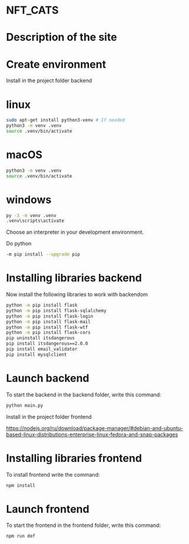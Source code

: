 # NFT_CATS

# Description of the site



# Create environment

Install in the project folder backend

# linux
```bash 
sudo apt-get install python3-venv # If needed
python3 -m venv .venv
source .venv/bin/activate
```

# macOS
```bash 
python3 -m venv .venv
source .venv/bin/activate
```

# windows
```bash 
py -3 -m venv .venv
.venv\scripts\activate
```

Choose an interpreter in your development environment.

Do python
```bash 
-m pip install --upgrade pip
```
# Installing libraries backend

Now install the following libraries to work with backendom

```bash
python -m pip install flask
python -m pip install flask-sqlalchemy
python -m pip install flask-login     
python -m pip install flask-mail
python -m pip install flask-wtf
python -m pip install flask-cors
pip uninstall itsdangerous
pip install itsdangerous==2.0.0
pip install email_validator
pip install mysqlclient
```

# Launch backend

To start the backend in the backend folder, write this command:

```bash
python main.py
```

Install in the project folder frontend

https://nodejs.org/ru/download/package-manager/#debian-and-ubuntu-based-linux-distributions-enterprise-linux-fedora-and-snap-packages

# Installing libraries frontend

To install frontend write the command:

```bash
npm install
```

# Launch frontend

To start the frontend in the frontend folder, write this command:

```bash
npm run def
```
